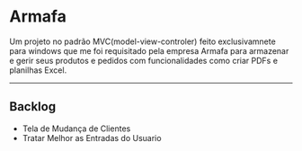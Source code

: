 <h1>Armafa</h1>

<p>Um projeto no padrão MVC(model-view-controler) feito exclusivamnete para windows que me foi requisitado pela empresa Armafa 
para armazenar e gerir seus produtos e pedidos com funcionalidades como criar PDFs e planilhas Excel.</p>
<hr>


<h2>Backlog</h2>
<ul>
    <li>Tela de Mudança de Clientes</li>
    <li>Tratar Melhor as Entradas do Usuario</li>
</ul>
